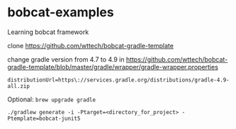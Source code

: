 # bobcat-examples
Learning bobcat framework


clone https://github.com/wttech/bobcat-gradle-template

change gradle version from 4.7 to 4.9 in https://github.com/wttech/bobcat-gradle-template/blob/master/gradle/wrapper/gradle-wrapper.properties

`distributionUrl=https\://services.gradle.org/distributions/gradle-4.9-all.zip`

Optional:
`brew upgrade gradle`


`./gradlew generate -i -Ptarget=<directory_for_project> -Ptemplate=bobcat-junit5`
